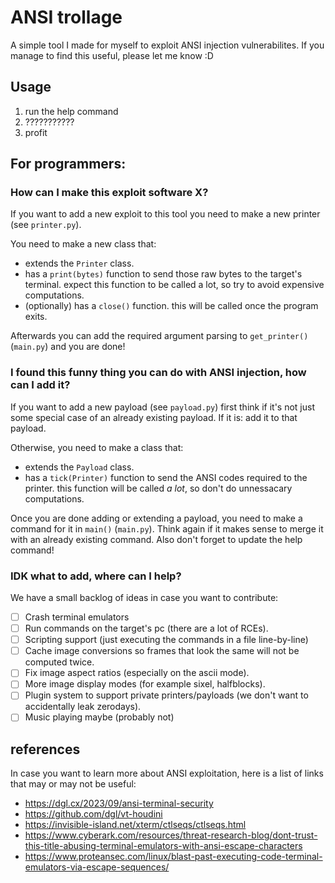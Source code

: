# ANSI trollage
A simple tool I made for myself to exploit ANSI injection vulnerabilites.
If you manage to find this useful, please let me know :D

## Usage
1. run the help command
2. ???????????
3. profit

## For programmers:
### How can I make this exploit software X?
If you want to add a new exploit to this tool you need to make a new printer (see `printer.py`).

You need to make a new class that:
- extends the `Printer` class.
- has a `print(bytes)` function to send those raw bytes to the target's terminal. expect this function to be called a lot, so try to avoid expensive computations.
- (optionally) has a `close()` function. this will be called once the program exits.

Afterwards you can add the required argument parsing to `get_printer()` (`main.py`) and you are done!

### I found this funny thing you can do with ANSI injection, how can I add it?
If you want to add a new payload (see `payload.py`) first think if it's not just some special case of an already existing payload. If it is: add it to that payload.

Otherwise, you need to make a class that:
- extends the `Payload` class.
- has a `tick(Printer)` function to send the ANSI codes required to the printer. this function will be called *a lot*, so don't do unnessacary computations.

Once you are done adding or extending a payload, you need to make a command for it in `main()` (`main.py`). Think again if it makes sense to merge it with an already existing command. Also don't forget to update the help command!

### IDK what to add, where can I help?
We have a small backlog of ideas in case you want to contribute:
- [ ] Crash terminal emulators
- [ ] Run commands on the target's pc (there are a lot of RCEs).
- [ ] Scripting support (just executing the commands in a file line-by-line)
- [ ] Cache image conversions so frames that look the same will not be computed twice.
- [ ] Fix image aspect ratios (especially on the ascii mode).
- [ ] More image display modes (for example sixel, halfblocks).
- [ ] Plugin system to support private printers/payloads (we don't want to accidentally leak zerodays).
- [ ] Music playing maybe (probably not)

## references
In case you want to learn more about ANSI exploitation, here is a list of links that may or may not be useful:
- https://dgl.cx/2023/09/ansi-terminal-security
- https://github.com/dgl/vt-houdini
- https://invisible-island.net/xterm/ctlseqs/ctlseqs.html
- https://www.cyberark.com/resources/threat-research-blog/dont-trust-this-title-abusing-terminal-emulators-with-ansi-escape-characters
- https://www.proteansec.com/linux/blast-past-executing-code-terminal-emulators-via-escape-sequences/